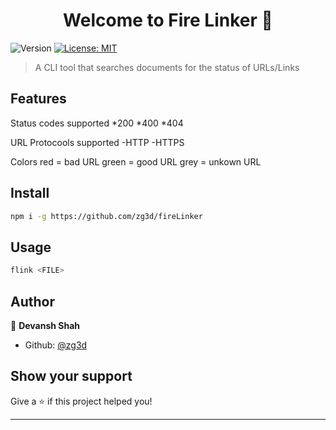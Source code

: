 <h1 align="center">Welcome to Fire Linker 👋</h1>
<p>
  <img alt="Version" src="https://img.shields.io/badge/version-0.1.0-blue.svg?cacheSeconds=2592000" />
  <a href="#" target="_blank">
    <img alt="License: MIT" src="https://img.shields.io/badge/License-MIT-yellow.svg" />
  </a>
</p>

> A CLI tool that searches documents for the status of URLs/Links

## Features
Status codes supported
  *200 
  *400 
  *404

URL Protocools supported
-HTTP
-HTTPS

Colors
red = bad URL
green = good URL
grey = unkown URL



## Install

```sh
npm i -g https://github.com/zg3d/fireLinker
```

## Usage

```sh
flink <FILE>
```



## Author

👤 **Devansh Shah**

* Github: [@zg3d](https://github.com/zg3d)

## Show your support

Give a ⭐️ if this project helped you!

***

